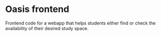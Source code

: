 <h1>Oasis frontend</h1>

Frontend code for a webapp that helps students either find or check the availability of their desired study space.
